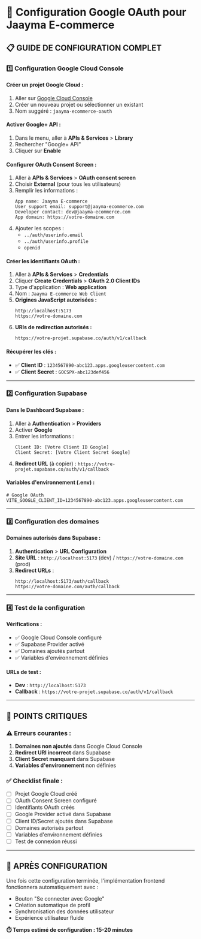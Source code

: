 # 🔐 Configuration Google OAuth pour Jaayma E-commerce

## 📋 **GUIDE DE CONFIGURATION COMPLET**

### **1️⃣ Configuration Google Cloud Console**

#### **Créer un projet Google Cloud :**
1. Aller sur [Google Cloud Console](https://console.cloud.google.com/)
2. Créer un nouveau projet ou sélectionner un existant
3. Nom suggéré : `jaayma-ecommerce-oauth`

#### **Activer Google+ API :**
1. Dans le menu, aller à **APIs & Services** > **Library**
2. Rechercher "Google+ API" 
3. Cliquer sur **Enable**

#### **Configurer OAuth Consent Screen :**
1. Aller à **APIs & Services** > **OAuth consent screen**
2. Choisir **External** (pour tous les utilisateurs)
3. Remplir les informations :
   ```
   App name: Jaayma E-commerce
   User support email: support@jaayma-ecommerce.com
   Developer contact: dev@jaayma-ecommerce.com
   App domain: https://votre-domaine.com
   ```
4. Ajouter les scopes :
   - `../auth/userinfo.email`
   - `../auth/userinfo.profile`
   - `openid`

#### **Créer les identifiants OAuth :**
1. Aller à **APIs & Services** > **Credentials**
2. Cliquer **Create Credentials** > **OAuth 2.0 Client IDs**
3. Type d'application : **Web application**
4. Nom : `Jaayma E-commerce Web Client`
5. **Origines JavaScript autorisées :**
   ```
   http://localhost:5173
   https://votre-domaine.com
   ```
6. **URIs de redirection autorisés :**
   ```
   https://votre-projet.supabase.co/auth/v1/callback
   ```

#### **Récupérer les clés :**
- ✅ **Client ID** : `1234567890-abc123.apps.googleusercontent.com`
- ✅ **Client Secret** : `GOCSPX-abc123def456`

---

### **2️⃣ Configuration Supabase**

#### **Dans le Dashboard Supabase :**
1. Aller à **Authentication** > **Providers**
2. Activer **Google**
3. Entrer les informations :
   ```
   Client ID: [Votre Client ID Google]
   Client Secret: [Votre Client Secret Google]
   ```
4. **Redirect URL** (à copier) : `https://votre-projet.supabase.co/auth/v1/callback`

#### **Variables d'environnement (.env) :**
```env
# Google OAuth
VITE_GOOGLE_CLIENT_ID=1234567890-abc123.apps.googleusercontent.com
```

---

### **3️⃣ Configuration des domaines**

#### **Domaines autorisés dans Supabase :**
1. **Authentication** > **URL Configuration**
2. **Site URL** : `http://localhost:5173` (dev) / `https://votre-domaine.com` (prod)
3. **Redirect URLs** :
   ```
   http://localhost:5173/auth/callback
   https://votre-domaine.com/auth/callback
   ```

---

### **4️⃣ Test de la configuration**

#### **Vérifications :**
- ✅ Google Cloud Console configuré
- ✅ Supabase Provider activé
- ✅ Domaines ajoutés partout
- ✅ Variables d'environnement définies

#### **URLs de test :**
- **Dev** : `http://localhost:5173`
- **Callback** : `https://votre-projet.supabase.co/auth/v1/callback`

---

## 🚨 **POINTS CRITIQUES**

### **⚠️ Erreurs courantes :**
1. **Domaines non ajoutés** dans Google Cloud Console
2. **Redirect URI incorrect** dans Supabase
3. **Client Secret manquant** dans Supabase
4. **Variables d'environnement** non définies

### **✅ Checklist finale :**
- [ ] Projet Google Cloud créé
- [ ] OAuth Consent Screen configuré
- [ ] Identifiants OAuth créés
- [ ] Google Provider activé dans Supabase
- [ ] Client ID/Secret ajoutés dans Supabase
- [ ] Domaines autorisés partout
- [ ] Variables d'environnement définies
- [ ] Test de connexion réussi

---

## 🎯 **APRÈS CONFIGURATION**

Une fois cette configuration terminée, l'implémentation frontend fonctionnera automatiquement avec :
- Bouton "Se connecter avec Google"
- Création automatique de profil
- Synchronisation des données utilisateur
- Expérience utilisateur fluide

**⏱️ Temps estimé de configuration : 15-20 minutes**

